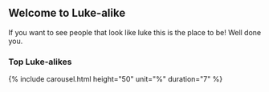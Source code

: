 ## Welcome to Luke-alike
If you want to see people that look like luke this is the place to be! Well done you.

### Top Luke-alikes
{% include carousel.html height="50" unit="%" duration="7" %}